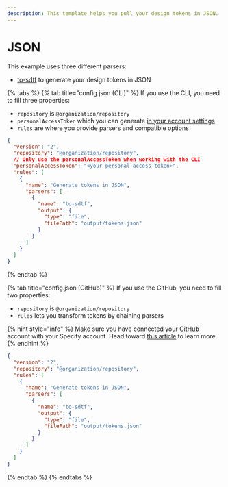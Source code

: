 ```yaml
---
description: This template helps you pull your design tokens in JSON.
---
```


# JSON

This example uses three different parsers:

* [to-sdtf](../parsers/to-sdtf.md) to generate your design tokens in JSON

{% tabs %}
{% tab title="config.json (CLI)" %}
If you use the CLI, you need to fill three properties:

* `repository`  is `@organization/repository`
* `personalAccessToken` which you can generate [in your account settings](https://specifyapp.com/user/personal-access-tokens)&#x20;
* `rules` are where you provide parsers and compatible options

```json
{
  "version": "2",
  "repository": "@organization/repository",
  // Only use the personalAccessToken when working with the CLI
  "personalAccessToken": "<your-personal-access-token>",
  "rules": [
    {
      "name": "Generate tokens in JSON",
      "parsers": [
        {
          "name": "to-sdtf",
          "output": {
            "type": "file",
            "filePath": "output/tokens.json"
          }
        }
      ]
    }
  ]
}
```
{% endtab %}

{% tab title="config.json (GitHub)" %}
If you use the GitHub, you need to fill two properties:

* `repository`  is `@organization/repository`
* `rules` lets you transform tokens by chaining parsers

{% hint style="info" %}
Make sure you have connected your GitHub account with your Specify account. Head toward [this article](https://help.specifyapp.com/en/articles/4722440-add-github-as-a-destination) to learn more.
{% endhint %}

```json
{
  "version": "2",
  "repository": "@organization/repository",
  "rules": [
    {
      "name": "Generate tokens in JSON",
      "parsers": [
        {
          "name": "to-sdtf",
          "output": {
            "type": "file",
            "filePath": "output/tokens.json"
          }
        }
      ]
    }
  ]
}
```
{% endtab %}
{% endtabs %}
